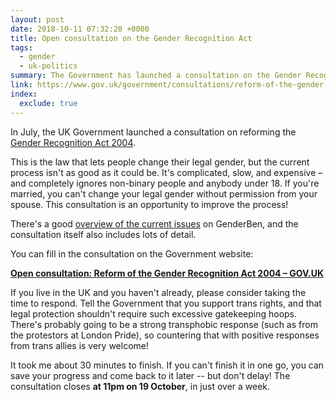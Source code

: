 ```yaml
---
layout: post
date: 2018-10-11 07:32:20 +0000
title: Open consultation on the Gender Recognition Act
tags:
  - gender
  - uk-politics
summary: The Government has launched a consultation on the Gender Recognition Act 2004, and it's an opportunity to improve rights and legal recognition for trans/non-binary people.
link: https://www.gov.uk/government/consultations/reform-of-the-gender-recognition-act-2004
index:
  exclude: true
---
```


In July, the UK Government launched a consultation on reforming the [Gender Recognition Act 2004](https://en.wikipedia.org/wiki/Gender_recognition_act).

This is the law that lets people change their legal gender, but the current process isn't as good as it could be.
It's complicated, slow, and expensive – and completely ignores non-binary people and anybody under&nbsp;18.
If you're married, you can't change your legal gender without permission from your spouse.
This consultation is an opportunity to improve the process!

There's a good [overview of the current issues](https://genderben.com/2018/07/07/the-gender-recognition-act-consultation-what-you-need-to-know/) on GenderBen, and the consultation itself also includes lots of detail.

You can fill in the consultation on the Government website:

[**Open consultation: Reform of the Gender Recognition Act 2004 – GOV.UK**](https://www.gov.uk/government/consultations/reform-of-the-gender-recognition-act-2004)

If you live in the UK and you haven't already, please consider taking the time to respond.
Tell the Government that you support trans rights, and that legal protection shouldn't require such excessive gatekeeping hoops.
There's probably going to be a strong transphobic response (such as from the protestors at London Pride), so countering that with positive responses from trans allies is very welcome!

It took me about 30 minutes to finish.
If you can't finish it in one go, you can save your progress and come back to it later -- but don't delay!
The consultation closes **at 11pm on 19 October**, in just over a week.
